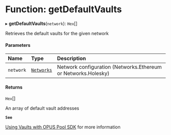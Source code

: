 # Function: getDefaultVaults

▸ **getDefaultVaults**(`network`): `Hex`[]

Retrieves the default vaults for the given network

#### Parameters

| Name | Type | Description |
| :------ | :------ | :------ |
| `network` | [`Networks`](../enums/Networks.md) | Network configuration (Networks.Ethereum or Networks.Holesky) |

#### Returns

`Hex`[]

An array of default vault addresses

**`See`**

[Using Vaults with OPUS Pool SDK](https://chorus-one.gitbook.io/opus-pool-sdk-1.0/build-your-staking-dapp/1-installation-and-setup#using-vaults-with-opus-pool-sdk) for more information
